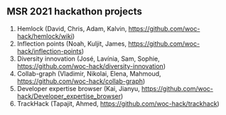 ## MSR 2021 hackathon projects

1. Hemlock (David, Chris, Adam, Kalvin, https://github.com/woc-hack/hemlock/wiki)
1. Inflection points (Noah, Kuljit, James, https://github.com/woc-hack/inflection-points)
1. Diversity innovation (José, Lavínia, Sam, Sophie, https://github.com/woc-hack/diversity-innovation)
1. Collab-graph (Vladimir, Nikolai, Elena, Mahmoud, https://github.com/woc-hack/collab-graph)
1. Developer expertise browser (Kai, Jianyu, https://github.com/woc-hack/Developer_expertise_browser)
1. TrackHack (Tapajit, Ahmed, https://github.com/woc-hack/trackhack)
